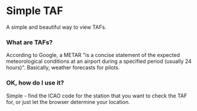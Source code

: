 # Simple TAF

A simple and beautiful way to view TAFs.

### What are TAFs?
According to Google, a METAR "is a concise statement of the expected meteorological conditions at an airport during a specified period (usually 24 hours)". Basically, weather forecasts for pilots.

### OK, how do I use it?
Simple - find the ICAO code for the station that you want to check the TAF for, or just let the browser determine your location.
